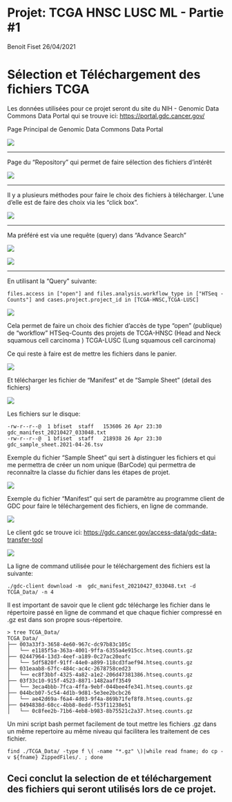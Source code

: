 Projet: TCGA HNSC LUSC ML - Partie \#1
================
Benoit Fiset
26/04/2021

# Sélection et Téléchargement des fichiers TCGA

Les données utilisées pour ce projet seront du site du NIH - Genomic
Data Commons Data Portal qui se trouve ici:
<https://portal.gdc.cancer.gov/>

Page Principal de Genomic Data Commons Data Portal

![](./figures/NIH_Main_01.png)

-----

Page du “Repository” qui permet de faire sélection des fichiers
d’intérêt

![](./figures/NIH_Repo_01.png)

-----

Il y a plusieurs méthodes pour faire le choix des fichiers à
télécharger. L’une d’elle est de faire des choix via les “click box”.

![](./figures/NIH_Repo_BoxSearch_01.png)

-----

Ma préféré est via une requête (query) dans “Advance Search”

![](./figures/NIH_Repo_ASearch_01.png)

![](./figures/NIH_Repo_ASearch_02.png)

-----

En utilisant la “Query”
    suivante:

    files.access in ["open"] and files.analysis.workflow_type in ["HTSeq - Counts"] and cases.project.project_id in [TCGA-HNSC,TCGA-LUSC]

![](figures/NIH_Repo_ASearch_03.png)

Cela permet de faire un choix des fichier d’accès de type “open”
(publique) de “workflow” HTSeq-Counts des projets de TCGA-HNSC (Head and
Neck squamous cell carcinoma ) TCGA-LUSC (Lung squamous cell carcinoma)

Ce qui reste à faire est de mettre les fichiers dans le panier.

![](figures/NIH_Repo_ASearch_04.png)

Et télécharger les fichier de “Manifest” et de “Sample Sheet” (detail
des fichiers)

![](figures/NIH_Repo_Manifest_01.png)

Les fichiers sur le
    disque:

    -rw-r--r--@  1 bfiset  staff   153606 26 Apr 23:30 gdc_manifest_20210427_033048.txt
    -rw-r--r--@  1 bfiset  staff   218938 26 Apr 23:30 gdc_sample_sheet.2021-04-26.tsv

Exemple du fichier “Sample Sheet” qui sert à distinguer les fichiers et
qui me permettra de créer un nom unique (BarCode) qui permettra de
reconnaître la classe du fichier dans les étapes de projet.

![](figures/NIH_Repo_SampleSheet_TSV_01.png)

Exemple du fichier “Manifest” qui sert de paramètre au programme client
de GDC pour faire le téléchargement des fichiers, en ligne de commande.

![](figures/NIH_Repo_Manifest_TXT_01.png)

Le client gdc se trouve ici:
<https://gdc.cancer.gov/access-data/gdc-data-transfer-tool>

![](figures/NIH_GDC_Tool_01.png)

La ligne de command utilisée pour le téléchargement des fichiers est la
suivante:

    ./gdc-client download -m  gdc_manifest_20210427_033048.txt -d TCGA_Data/ -n 4

Il est important de savoir que le client gdc télécharge les fichier dans
le répertoire passé en ligne de command et que chaque fichier compressé
en .gz est dans son propre sous-répertoire.

    > tree TCGA_Data/
    TCGA_Data/
    ├── 003a33f3-3658-4e60-967c-dc97b83c105c
    │   └── e1185f5a-363a-4001-9ffa-6355a4e915cc.htseq.counts.gz
    ├── 02447964-13d3-4eef-a189-0c27ac20eafc
    │   └── 5df5820f-91ff-44e0-a899-118cd3faef94.htseq.counts.gz
    ├── 031eaab8-67fc-484c-ac4c-2678758ced23
    │   └── ec8f3bbf-4325-4a82-a1e2-206d47381386.htseq.counts.gz
    ├── 03f33c10-915f-4523-8871-1482aaff3549
    │   └── 3eca4bbb-7fca-4ffa-9ebf-044bee4fe341.htseq.counts.gz
    ├── 044bcb07-5c54-4d1b-9d81-5e3ee2bcbc26
    │   └── ae42d69a-f6a4-4d03-9f4a-869b71fef8f8.htseq.counts.gz
    ├── 0494838d-60cc-4bb8-8edd-f53f11238e51
    │   └── 0c8fee2b-71b6-4eb8-b983-8b75521c2a37.htseq.counts.gz

Un mini script bash permet facilement de tout mettre les fichiers .gz
dans un même repertoire au même niveau qui facilitera les traitement de
ces
    fichier.

    find ./TCGA_Data/ -type f \( -name "*.gz" \)|while read fname; do cp -v ${fname} ZippedFiles/. ; done

## Ceci conclut la selection de et téléchargement des fichiers qui seront utilisés lors de ce projet.
